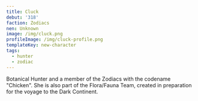 ```yaml
---
title: Cluck
debut: '318'
faction: Zodiacs
nen: Unknown
image: /img/cluck.png
profileImage: /img/cluck-profile.png
templateKey: new-character
tags:
  - hunter
  - zodiac
---
```

Botanical Hunter and a member of the Zodiacs with the codename "Chicken". She is also part of the Flora/Fauna Team, created in preparation for the voyage to the Dark Continent.
